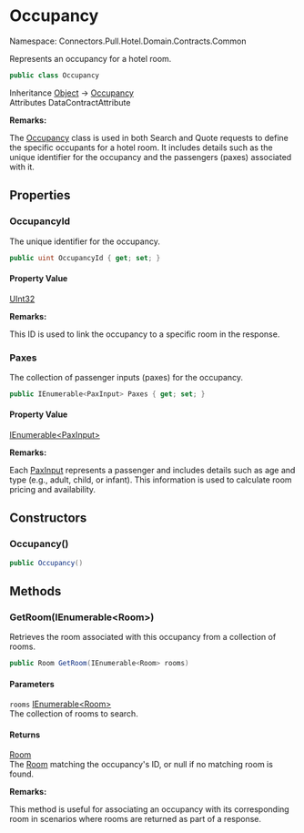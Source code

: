 # Occupancy

Namespace: Connectors.Pull.Hotel.Domain.Contracts.Common

Represents an occupancy for a hotel room.

```csharp
public class Occupancy
```

Inheritance [Object](https://docs.microsoft.com/en-us/dotnet/api/system.object) → [Occupancy](./connectors.pull.hotel.domain.contracts.common.occupancy)<br />
Attributes DataContractAttribute

**Remarks:**

The [Occupancy](./connectors.pull.hotel.domain.contracts.common.occupancy) class is used in both Search and Quote requests to define 
 the specific occupants for a hotel room. It includes details such as the unique identifier 
 for the occupancy and the passengers (paxes) associated with it.

## Properties

### **OccupancyId**

The unique identifier for the occupancy.

```csharp
public uint OccupancyId { get; set; }
```

#### Property Value

[UInt32](https://docs.microsoft.com/en-us/dotnet/api/system.uint32)<br />

**Remarks:**

This ID is used to link the occupancy to a specific room in the response.

### **Paxes**

The collection of passenger inputs (paxes) for the occupancy.

```csharp
public IEnumerable<PaxInput> Paxes { get; set; }
```

#### Property Value

[IEnumerable\<PaxInput\>](https://docs.microsoft.com/en-us/dotnet/api/system.collections.generic.ienumerable-1)<br />

**Remarks:**

Each [PaxInput](./connectors.pull.hotel.domain.contracts.common.paxinput) represents a passenger and includes details such as age and type 
 (e.g., adult, child, or infant). This information is used to calculate room pricing and availability.

## Constructors

### **Occupancy()**

```csharp
public Occupancy()
```

## Methods

### **GetRoom(IEnumerable\<Room\>)**

Retrieves the room associated with this occupancy from a collection of rooms.

```csharp
public Room GetRoom(IEnumerable<Room> rooms)
```

#### Parameters

`rooms` [IEnumerable\<Room\>](https://docs.microsoft.com/en-us/dotnet/api/system.collections.generic.ienumerable-1)<br />
The collection of rooms to search.

#### Returns

[Room](./connectors.pull.hotel.domain.contracts.search.response.room)<br />
The [Room](./connectors.pull.hotel.domain.contracts.search.response.room) matching the occupancy's ID, or null if no matching room is found.

**Remarks:**

This method is useful for associating an occupancy with its corresponding room 
 in scenarios where rooms are returned as part of a response.
